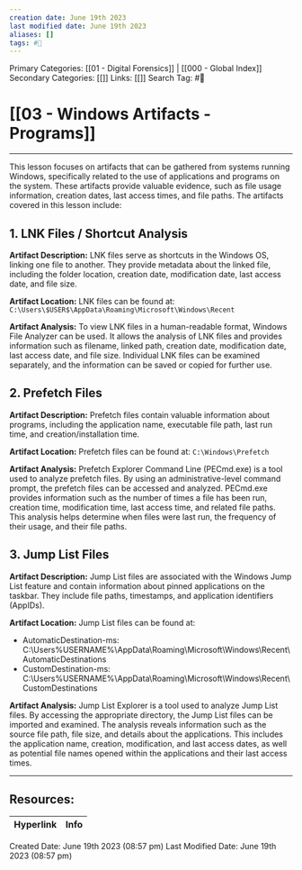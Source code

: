 ```yaml
---
creation date: June 19th 2023
last modified date: June 19th 2023
aliases: []
tags: #📖
---
```


Primary Categories: [[01 - Digital Forensics]] | [[000 - Global Index]] 
Secondary Categories: [[]] 
Links: [[]] 
Search Tag: #📖  

# [[03 - Windows Artifacts - Programs]]  
---

This lesson focuses on artifacts that can be gathered from systems running Windows, specifically related to the use of applications and programs on the system. These artifacts provide valuable evidence, such as file usage information, creation dates, last access times, and file paths. The artifacts covered in this lesson include:

## 1. LNK Files / Shortcut Analysis

**Artifact Description:** LNK files serve as shortcuts in the Windows OS, linking one file to another. They provide metadata about the linked file, including the folder location, creation date, modification date, last access date, and file size.

**Artifact Location:** LNK files can be found at: `C:\Users\$USER$\AppData\Roaming\Microsoft\Windows\Recent`

**Artifact Analysis:** To view LNK files in a human-readable format, Windows File Analyzer can be used. It allows the analysis of LNK files and provides information such as filename, linked path, creation date, modification date, last access date, and file size. Individual LNK files can be examined separately, and the information can be saved or copied for further use.

## 2. Prefetch Files

**Artifact Description:** Prefetch files contain valuable information about programs, including the application name, executable file path, last run time, and creation/installation time.

**Artifact Location:** Prefetch files can be found at: `C:\Windows\Prefetch`

**Artifact Analysis:** Prefetch Explorer Command Line (PECmd.exe) is a tool used to analyze prefetch files. By using an administrative-level command prompt, the prefetch files can be accessed and analyzed. PECmd.exe provides information such as the number of times a file has been run, creation time, modification time, last access time, and related file paths. This analysis helps determine when files were last run, the frequency of their usage, and their file paths.

## 3. Jump List Files

**Artifact Description:** Jump List files are associated with the Windows Jump List feature and contain information about pinned applications on the taskbar. They include file paths, timestamps, and application identifiers (AppIDs).

**Artifact Location:** Jump List files can be found at:
- AutomaticDestination-ms: C:\Users\%USERNAME%\AppData\Roaming\Microsoft\Windows\Recent\AutomaticDestinations
- CustomDestination-ms: C:\Users\%USERNAME%\AppData\Roaming\Microsoft\Windows\Recent\CustomDestinations

**Artifact Analysis:** Jump List Explorer is a tool used to analyze Jump List files. By accessing the appropriate directory, the Jump List files can be imported and examined. The analysis reveals information such as the source file path, file size, and details about the applications. This includes the application name, creation, modification, and last access dates, as well as potential file names opened within the applications and their last access times.


___

## Resources:

| Hyperlink | Info |
| --------- | ---- |


Created Date: June 19th 2023 (08:57 pm) 
Last Modified Date: June 19th 2023 (08:57 pm)

